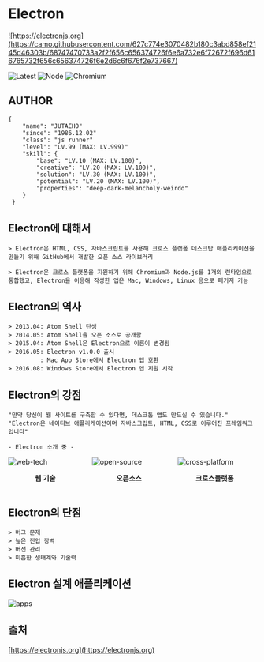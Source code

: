 # Electron

![https://electronjs.org](https://camo.githubusercontent.com/627c774e3070482b180c3abd858ef2145d46303b/68747470733a2f2f656c656374726f6e6a732e6f72672f696d616765732f656c656374726f6e2d6c6f676f2e737667)

![Latest](https://img.shields.io/badge/Latest-2.0.7-blue.svg) ![Node](https://img.shields.io/badge/Node-8.9.3-red.svg) ![Chromium](https://img.shields.io/badge/Chromium-61.0.3163.100-brightgreen.svg)

## AUTHOR
```
{
    "name": "JUTAEHO"
    "since": "1986.12.02"
    "class": "js runner"
    "level": "LV.99 (MAX: LV.999)"
    "skill": {
        "base": "LV.10 (MAX: LV.100)",
        "creative": "LV.20 (MAX: LV.100)", 
        "solution": "LV.30 (MAX: LV.100)",
        "potential": "LV.20 (MAX: LV.100)",
        "properties": "deep-dark-melancholy-weirdo"
    }
 }
```

## Electron에 대해서
```
> Electron은 HTML, CSS, 자바스크립트를 사용해 크로스 플랫폼 데스크탑 애플리케이션을 만들기 위해 GitHub에서 개발한 오픈 소스 라이브러리

> Electron은 크로스 플랫폼을 지원하기 위해 Chromium과 Node.js를 1개의 런타임으로 통합했고, Electron을 이용해 작성한 앱은 Mac, Windows, Linux 용으로 패키지 가능
```

## Electron의 역사
```
> 2013.04: Atom Shell 탄생
> 2014.05: Atom Shell을 오픈 소스로 공개함
> 2015.04: Atom Shell은 Electron으로 이름이 변경됨
> 2016.05: Electron v1.0.0 출시
         : Mac App Store에서 Electron 앱 호환
> 2016.08: Windows Store에서 Electron 앱 지원 시작         
```

## Electron의 강점
```
"만약 당신이 웹 사이트를 구축할 수 있다면, 데스크톱 앱도 만드실 수 있습니다."
"Electron은 네이티브 애플리케이션이며 자바스크립트, HTML, CSS로 이루어진 프레임워크입니다" 

- Electron 소개 중 -
```
<div style="width:150px;float:left;display:inline-block;">
    <img alt="web-tech" src="https://electronjs.org/images/web-tech.svg" >
    <p style="text-align:center;font-size:14px;font-weight:bold;">웹 기술</p>
</div>
<div style="width:150px;margin-left:20px;display:inline-block;">
    <img alt="open-source" src="https://electronjs.org/images/open-source.svg">
    <p style="text-align:center;font-size:14px;font-weight:bold;">오픈소스</p>
</div>
<div style="width:150px;margin-left:20px;display:inline-block;">
    <img alt="cross-platform" src="https://electronjs.org/images/cross-platform.svg">
    <p style="text-align:center;font-size:14px;font-weight:bold;">크로스플랫폼</p>
</div>    

## Electron의 단점
```
> 버그 문제
> 높은 진입 장벽
> 버전 관리
> 미흡한 생태계와 기술력
```

## Electron 설계 애플리케이션

<div>
    <img alt="apps" src="../../private/images/apps.png">
</div>


## 출처
[https://electronjs.org](https://electronjs.org)
